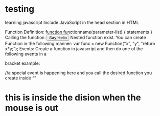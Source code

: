 # testing
learning javascript
Include JavaScript in the head section in HTML
<script type="text/javascript" src="filename.js" ></script>
Function Definition:
function functionname(parameter-list) { statements }
Calling the function: 
<input type="button" onclick="sayHello()" value="Say Hello" />
Nested function exist. 
You can create Function in the following manner:
var func = new Function("x", "y", "return x*y;");
Events: 
Create a function in javascript and then do one of the following events in a <div> bracket example: 
<div onmouseout="out()"> //a special event is happening here and you call the desired function you create inside “”
<h1> this is inside the dision when the mouse is out</h1>
</div>
